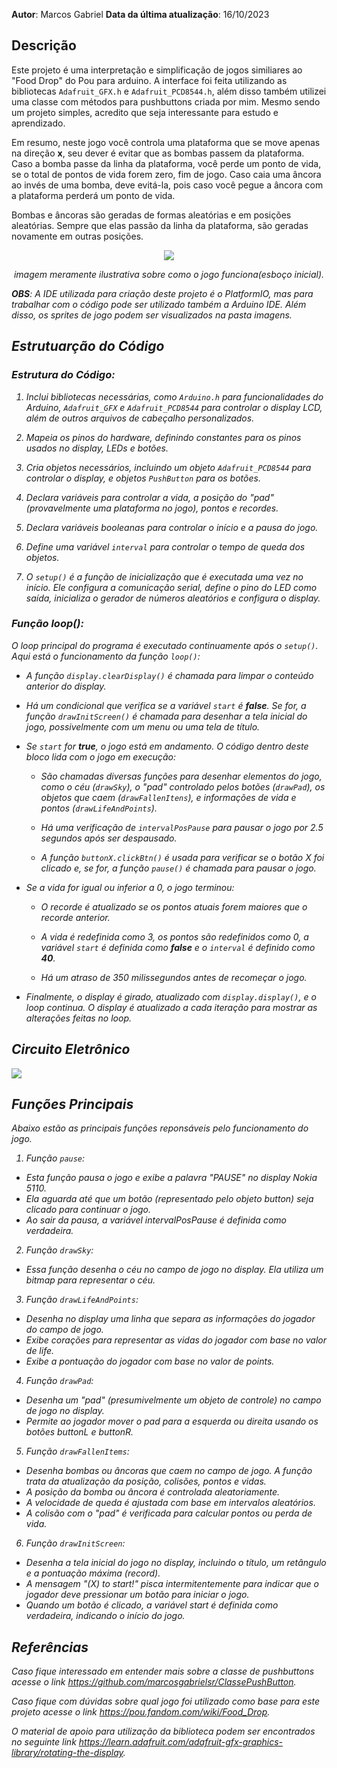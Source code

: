 **Autor**: Marcos Gabriel
**Data da última atualização**: 16/10/2023 

## Descrição
Este projeto é uma interpretação e simplificação de jogos similiares ao "Food Drop" do Pou para arduino. A interface foi feita utilizando as bibliotecas `Adafruit_GFX.h` e `Adafruit_PCD8544.h`, além disso também utilizei uma classe com métodos para pushbuttons criada por mim.
Mesmo sendo um projeto simples, acredito que seja interessante para estudo e aprendizado.

Em resumo, neste jogo você controla uma plataforma que se move apenas na direção **x**, seu dever é evitar que as bombas passem da plataforma. Caso a bomba passe da linha da plataforma, você perde um ponto de vida, se o total de pontos de vida forem zero, fim de jogo. Caso caia uma âncora ao invés de uma bomba, deve evitá-la, pois caso você pegue a âncora com a plataforma perderá um ponto de vida.

Bombas e âncoras são geradas de formas aleatórias e em posições aleatórias. Sempre que elas passão da linha da plataforma, são geradas novamente em outras posições.

<div align="center">
  <img src="https://cdn.discordapp.com/attachments/1153711382336909332/1163666420677234819/IMG-20230909-WA0074.jpg?ex=654067ce&is=652df2ce&hm=534c77987993fd8685b42c0ba37b979d68e9cdb51efe439247b89c3f099c4f49&">
  <p><i>imagem meramente ilustrativa sobre como o jogo funciona(esboço inicial).<i></p>
</div>

**OBS**: A IDE utilizada para criação deste projeto é o PlatformIO, mas para trabalhar com o código pode ser utilizado também a Arduino IDE. Além disso, os sprites de jogo podem ser visualizados na pasta *imagens*.

## Estrutuarção do Código
### Estrutura do Código:

1. Inclui bibliotecas necessárias, como `Arduino.h` para funcionalidades do Arduino, `Adafruit_GFX` e `Adafruit_PCD8544` para controlar o display LCD, além de outros arquivos de cabeçalho personalizados.

2. Mapeia os pinos do hardware, definindo constantes para os pinos usados no display, LEDs e botões.

3. Cria objetos necessários, incluindo um objeto `Adafruit_PCD8544` para controlar o display, e objetos `PushButton` para os botões.

4. Declara variáveis para controlar a vida, a posição do "pad" (provavelmente uma plataforma no jogo), pontos e recordes.

5. Declara variáveis booleanas para controlar o início e a pausa do jogo.

6. Define uma variável `interval` para controlar o tempo de queda dos objetos.

7. O `setup()` é a função de inicialização que é executada uma vez no início. Ele configura a comunicação serial, define o pino do LED como saída, inicializa o gerador de números aleatórios e configura o display.

### Função loop():

O loop principal do programa é executado continuamente após o `setup()`. Aqui está o funcionamento da função `loop()`:

- A função `display.clearDisplay()` é chamada para limpar o conteúdo anterior do display.

- Há um condicional que verifica se a variável `start` é **false**. Se for, a função `drawInitScreen()` é chamada para desenhar a tela inicial do jogo, possivelmente com um menu ou uma tela de título.

 - Se `start` for **true**, o jogo está em andamento. O código dentro deste bloco lida com o jogo em execução:

   - São chamadas diversas funções para desenhar elementos do jogo, como o céu (`drawSky`), o "pad" controlado pelos botões (`drawPad`), os objetos que caem (`drawFallenItens`), e informações de vida e pontos (`drawLifeAndPoints`).

   - Há uma verificação de `intervalPosPause` para pausar o jogo por 2.5 segundos após ser despausado.

   - A função `buttonX.clickBtn()` é usada para verificar se o botão X foi clicado e, se for, a função `pause()` é chamada para pausar o jogo.

- Se a vida for igual ou inferior a 0, o jogo terminou:

   - O recorde é atualizado se os pontos atuais forem maiores que o recorde anterior.

   - A vida é redefinida como 3, os pontos são redefinidos como 0, a variável `start` é definida como **false** e o `interval` é definido como **40**.

   - Há um atraso de 350 milissegundos antes de recomeçar o jogo.

 - Finalmente, o display é girado, atualizado com `display.display()`, e o loop continua. O display é atualizado a cada iteração para mostrar as alterações feitas no loop.

## Circuito Eletrônico

<img src="https://cdn.discordapp.com/attachments/1153711382336909332/1163203943237689404/image.png?ex=653eb917&is=652c4417&hm=aafb61461d30b2c1abee0a6c10e71c59c9cdcf73e34c3c1c1630b3395ad9d880&" />

## Funções Principais
Abaixo estão as principais funções reponsáveis pelo funcionamento do jogo.

1. Função `pause`:
 - Esta função pausa o jogo e exibe a palavra "PAUSE" no display Nokia 5110.
 - Ela aguarda até que um botão (representado pelo objeto button) seja clicado para continuar o jogo.
 - Ao sair da pausa, a variável intervalPosPause é definida como verdadeira.

2. Função `drawSky`:
 - Essa função desenha o céu no campo de jogo no display. Ela utiliza um bitmap para representar o céu.

3. Função `drawLifeAndPoints`:
 - Desenha no display uma linha que separa as informações do jogador do campo de jogo.
 - Exibe corações para representar as vidas do jogador com base no valor de life.
 - Exibe a pontuação do jogador com base no valor de points.

4. Função `drawPad`:
 - Desenha um "pad" (presumivelmente um objeto de controle) no campo de jogo no display.
 - Permite ao jogador mover o pad para a esquerda ou direita usando os botões buttonL e buttonR.

5. Função `drawFallenItems`:
 - Desenha bombas ou âncoras que caem no campo de jogo. A função trata da atualização da posição, colisões, pontos e vidas.
 - A posição da bomba ou âncora é controlada aleatoriamente.
 - A velocidade de queda é ajustada com base em intervalos aleatórios.
 - A colisão com o "pad" é verificada para calcular pontos ou perda de vida.

6. Função `drawInitScreen`:
 - Desenha a tela inicial do jogo no display, incluindo o título, um retângulo e a pontuação máxima (record).
 - A mensagem "(X) to start!" pisca intermitentemente para indicar que o jogador deve pressionar um botão para iniciar o jogo.
 - Quando um botão é clicado, a variável start é definida como verdadeira, indicando o início do jogo.

## Referências
Caso fique interessado em entender mais sobre a classe de pushbuttons acesse o link https://github.com/marcosgabrielsr/ClassePushButton.

Caso fique com dúvidas sobre qual jogo foi utilizado como base para este projeto acesse o link https://pou.fandom.com/wiki/Food_Drop.

O material de apoio para utilização da biblioteca podem ser encontrados no seguinte link https://learn.adafruit.com/adafruit-gfx-graphics-library/rotating-the-display.
